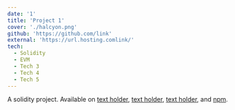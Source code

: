 ```yaml
---
date: '1'
title: 'Project 1'
cover: './halcyon.png'
github: 'https://github.com/link'
external: 'https://url.hosting.comlink/'
tech:
  - Solidity
  - EVM
  - Tech 3
  - Tech 4
  - Tech 5
---
```


A solidity project. Available on [text holder](https://marketplace.link.com/), [text holder](https://marketplace.link.com/), [text holder](https://marketplace.link.com/), and [npm](https://www.npmjs.com/package/hyper-halcyon-theme).
